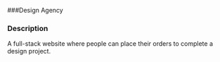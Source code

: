 

###Design Agency

### Description

A full-stack website where people can place their orders to complete a design project.
